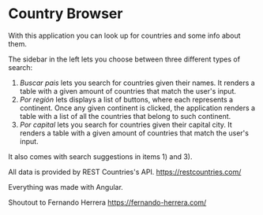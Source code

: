 
# Country Browser

 With this application you can look up for countries and some info about them.
 
 The sidebar in the left lets you choose between three different types of search:

 1) *Buscar pais* lets you search for countries given their names. It renders a table with a given amount of countries that match the user's input.
 2) *Por región* lets displays a list of buttons, where each represents a continent. Once any given continent is clicked, the application renders a table with a list of all the countries that belong to such continent.
 3) *Por capital* lets you search for countries given their capital city. It renders a table with a given amount of countries that match the user's input.

 

 It also comes with search suggestions in items 1) and 3).

 All data is provided by REST Countries's API.
 https://restcountries.com/
 
 Everything was made with Angular.

Shoutout to Fernando Herrera
https://fernando-herrera.com/